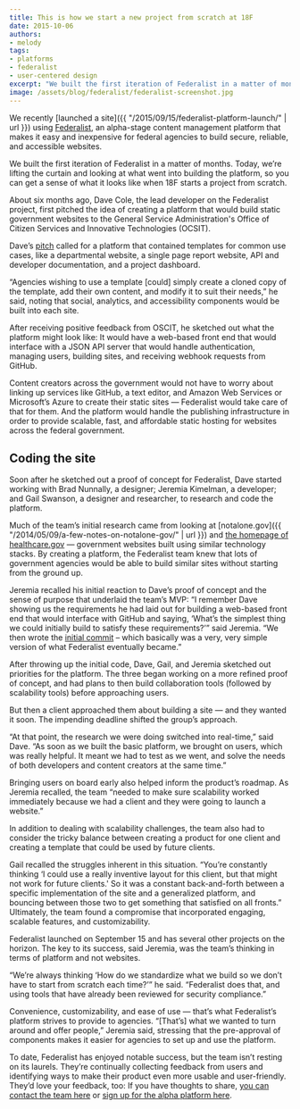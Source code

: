 ```yaml
---
title: This is how we start a new project from scratch at 18F
date: 2015-10-06
authors:
- melody
tags:
- platforms
- federalist
- user-centered design
excerpt: "We built the first iteration of Federalist in a matter of months. Today, we’re lifting the curtain and looking at what went into building the platform, so you can get a sense of what it looks like when 18F starts a project from scratch."
image: /assets/blog/federalist/federalist-screenshot.jpg
---
```


We recently [launched a site]({{ "/2015/09/15/federalist-platform-launch/" | url }}) using [Federalist](https://federalist.18f.gov/), an alpha-stage content management platform that makes it easy and inexpensive for federal agencies to build secure, reliable, and accessible websites.

We built the first iteration of Federalist in a matter of months. Today, we’re lifting the curtain and looking at what went into building the platform, so you can get a sense of what it looks like when 18F starts a project from scratch.

About six months ago, Dave Cole, the lead developer on the Federalist project, first pitched the idea of creating a platform that would build static government websites to the General Service Administration's Office of Citizen Services and Innovative Technologies (OCSIT).

Dave’s [pitch](https://github.com/18F/federalist/blob/master/README.md#initial-proposal) called for a platform that contained templates for common use cases, like a departmental website, a single page report website, API and developer documentation, and a project dashboard.

“Agencies wishing to use a template [could] simply create a cloned copy of the template, add their own content, and modify it to suit their needs,” he said, noting that social, analytics, and accessibility components would be built into each site.

After receiving positive feedback from OSCIT, he sketched out what the platform might look like: It would have a web-based front end that would interface with a JSON API server that would handle authentication, managing users, building sites, and receiving webhook requests from GitHub.

Content creators across the government would not have to worry about linking up services like GitHub, a text editor, and Amazon Web Services or Microsoft’s Azure to create their static sites — Federalist would take care of that for them. And the platform would handle the publishing infrastructure in order to provide scalable, fast, and affordable static hosting for websites across the federal government.

## Coding the site

Soon after he sketched out a proof of concept for Federalist, Dave started working with Brad Nunnally, a designer; Jeremia Kimelman, a developer; and Gail Swanson, a designer and researcher, to research and code the platform.

Much of the team’s initial research came from looking at [notalone.gov]({{ "/2014/05/09/a-few-notes-on-notalone-gov/" | url }}) and [the homepage of healthcare.gov](http://www.digitalgov.gov/2013/05/01/new-healthcare-gov-is-open-cms-free/) — government websites built using similar technology stacks. By creating a platform, the Federalist team knew that lots of government agencies would be able to build similar sites without starting from the ground up.

Jeremia recalled his initial reaction to Dave’s proof of concept and the sense of purpose that underlaid the team’s MVP: “I remember Dave showing us the requirements he had laid out for building a web-based front end that would interface with GitHub and saying, ‘What’s the simplest thing we could initially build to satisfy these requirements?’” said Jeremia. “We then wrote the [initial commit](https://github.com/18F/federalist/tree/6ad14fec13826778d20a2046bdf2e41b36bec660) – which basically was a very, very simple version of what Federalist eventually became.”

After throwing up the initial code, Dave, Gail, and Jeremia sketched out priorities for the platform. The three began working on a more refined proof of concept, and had plans to then build collaboration tools (followed by scalability tools) before approaching users.

But then a client approached them about building a site — and they wanted it soon. The impending deadline shifted the group’s approach.

“At that point, the research we were doing switched into real-time,” said Dave. “As soon as we built the basic platform, we brought on users, which was really helpful. It meant we had to test as we went, and solve the needs of both developers and content creators at the same time.”

Bringing users on board early also helped inform the product’s roadmap. As Jeremia recalled, the team “needed to make sure scalability worked immediately because we had a client and they were going to launch a website.”

In addition to dealing with scalability challenges, the team also had to consider the tricky balance between creating a product for one client and creating a template that could be used by future clients.

Gail recalled the struggles inherent in this situation. “You’re constantly thinking ‘I could use a really inventive layout for this client, but that might not work for future clients.' So it was a constant back-and-forth between a specific implementation of the site and a generalized platform, and bouncing between those two to get something that satisfied on all fronts.” Ultimately, the team found a compromise that incorporated engaging, scalable features, and customizability.

Federalist launched on September 15 and has several other projects on the horizon. The key to its success, said Jeremia, was the team’s thinking in terms of platform and not websites.

“We’re always thinking ‘How do we standardize what we build so we don’t have to start from scratch each time?’” he said. “Federalist does that, and using tools that have already been reviewed for security compliance.”

Convenience, customizability, and ease of use — that’s what Federalist’s platform strives to provide to agencies. “[That’s] what we wanted to turn around and offer people,” Jeremia said, stressing that the pre-approval of components makes it easier for agencies to set up and use the platform.

To date, Federalist has enjoyed notable success, but the team isn’t resting on its laurels. They’re continually collecting feedback from users and identifying ways to make their product even more usable and user-friendly. They’d love your feedback, too: If you have thoughts to share, [you can contact the team here](https://github.com/18f/federalist/issues) or [sign up for the alpha platform here](https://docs.google.com/forms/d/1iB8aW7c9r1QH3s8XElQCrnXRGjAiPUYpWG1CMeEqGIo/viewform).
